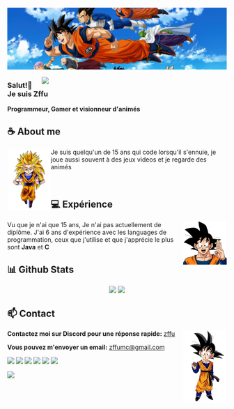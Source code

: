 ![Preview](assets/background.jpg)

<a href="https://discord.gg/WF8fAj7ERZ"><img align="right" width="425" src="https://lanyard.cnrad.dev/api/950435898410024970?&bg=0d1117&animated=false&hideDiscrim=true&borderRadius=5px&idleMessage=Probably%20doing%20something%20else..."></a>


### Salut!👋 Je suis Zffu

**Programmeur, Gamer et visionneur d'animés** 

## **☕ About me**
<a href="https://github.com/Zffu"><img align="left" width="100" src="./assets/1.png"></a>
Je suis quelqu'un de 15 ans qui code lorsqu'il s'ennuie, je joue aussi souvent à des jeux videos et je regarde des animés
<br><br><br>

## **💻 Expérience**
<a href="https://github.com/Zffu"><img align="right" width="100" src="./assets/2.png"></a> Vu que je n'ai que 15 ans, Je n'ai pas actuellement de diplôme. J'ai 6 ans d'expérience avec les languages de programmation, ceux que j'utilise et que j'apprécie le plus sont **Java** et **C**


## **📊 Github Stats**
<p align="center"><img width="50%" src="https://github-readme-stats.vercel.app/api?username=Zffu&show_icons=true&count_private=true&theme=react&hide_border=true&bg_color=0D1117"/> <img width="45%" src="https://github-readme-stats.vercel.app/api/top-langs/?username=Zffu&show_icons=true&count_private=true&theme=react&hide_border=true&bg_color=0D1117&layout=compact"/>
</p>

<!-- <br><br><br><br> -->
## **📫 Contact**
<a href="https://github.com/Zffu"><img align="right" width="100" src="./assets/3.png" /></a>
**Contactez moi sur Discord pour une réponse rapide:** [zffu](https://discord.com/users/950435898410024970)

**Vous pouvez m'envoyer un email:** zffumc@gmail.com

[![](https://img.shields.io/static/v1?message=Youtube&logo=youtube&label=&color=FF0000&logoColor=white&labelColor=&style=for-the-badge)](https://youtube.com/Zffu)
[![](https://img.shields.io/static/v1?message=Github&logo=github&label=&color=white&logoColor=black&labelColor=&style=for-the-badge)](https://github.com/Zffu)
[![](https://img.shields.io/static/v1?message=Instagram&logo=instagram&label=&color=orange&logoColor=white&labelColor=&style=for-the-badge)](https://instagram.com/zffudev)
[![](https://img.shields.io/static/v1?message=Steam&logo=steam&label=&color=blue&logoColor=white&labelColor=&style=for-the-badge)](https://steamcommunity.com/id/zffu/)
[![](https://img.shields.io/static/v1?message=Anilist&logo=anilist&label=&color=blue&logoColor=white&labelColor=&style=for-the-badge)](https://anilist.co/user/Zffu/)
[![](https://img.shields.io/static/v1?message=Discord&logo=discord&label=&color=blue&logoColor=white&labelColor=&style=for-the-badge)](https://discord.com/users/950435898410024970)

[![](https://komarev.com/ghpvc/?username=Zffu)]()
